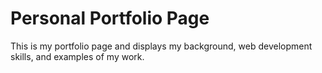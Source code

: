 # Personal Portfolio Page

This is my portfolio page and displays my background, web development skills, and examples of my work. 
